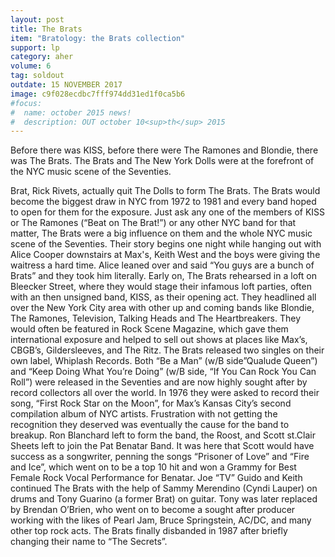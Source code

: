 ```yaml
---
layout: post
title: The Brats
item: "Bratology: the Brats collection"
support: lp
category: aher
volume: 6
tag: soldout
outdate: 15 NOVEMBER 2017
image: c9f028ecdbc7fff974dd31ed1f0ca5b6
#focus:
#  name: october 2015 news!
#  description: OUT october 10<sup>th</sup> 2015
---
```


Before there was KISS, before there were The Ramones and Blondie, there was The Brats. The Brats and The New York Dolls were at the forefront of the NYC music scene of the Seventies.

Brat, Rick Rivets, actually quit The Dolls to form The Brats. The Brats would become the biggest draw in NYC from 1972 to 1981 and every band hoped to open for them for the exposure. Just ask any one of the members of KISS or The Ramones (“Beat on The Brat!”) or any other NYC band for that matter, The Brats were a big influence on them and the whole NYC music scene of the Seventies.
Their story begins one night while hanging out with Alice Cooper downstairs at Max's, Keith West and the boys were giving the waitress a hard time. Alice leaned over and said “You guys are a bunch of Brats” and they took him literally. Early on, The Brats rehearsed in a loft on Bleecker Street, where they would stage their infamous loft parties, often with an then unsigned band, KISS, as their opening act. They headlined all over the New York City area with other up and coming bands like Blondie, The Ramones, Television, Talking Heads and The Heartbreakers. They would often be featured in Rock Scene Magazine, which gave them international exposure and helped to sell out shows at places like Max’s, CBGB’s, Gildersleeves, and The Ritz.
The Brats released two singles on their own label, Whiplash Records. Both “Be a Man” (w/B side”Qualude Queen”) and “Keep Doing What You’re Doing” (w/B side, “If You Can Rock You Can Roll”) were released in the Seventies and are now highly sought after by record collectors all over the world. In 1976 they were asked to record their song, “First Rock Star on the Moon”, for Max’s Kansas City’s second compilation album of NYC artists.
Frustration with not getting the recognition they deserved was eventually the cause for the band to breakup. Ron Blanchard left to form the band, the Roost, and Scott st.Clair Sheets left to join the Pat Benatar Band. It was here that Scott would have success as a songwriter, penning the songs “Prisoner of Love” and “Fire and Ice”, which went on to be a top 10 hit and won a Grammy for Best Female Rock Vocal Performance for Benatar. Joe “TV” Guido and Keith continued The Brats with the help of Sammy Merendino (Cyndi Lauper) on drums and Tony Guarino (a former Brat) on guitar. Tony was later replaced by Brendan O’Brien, who went on to become a sought after producer working with the likes of Pearl Jam, Bruce Springstein, AC/DC, and many other top rock acts. The Brats finally disbanded in 1987 after briefly changing their name to “The Secrets”.
